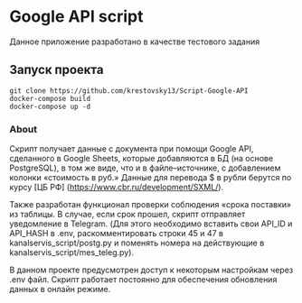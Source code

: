 # Google API script
Данное приложение разработано в качестве тестового задания

## Запуск проекта
```
git clone https://github.com/krestovsky13/Script-Google-API
docker-compose build
docker-compose up -d
```
### About
   Скрипт получает данные с документа при помощи Google API, сделанного в Google Sheets, которые добавляются в БД (на основе PostgreSQL), в том же виде, что и в файле–источнике, с добавлением колонки «стоимость в руб.» Данные для перевода $ в рубли берутся по курсу [ЦБ РФ] (https://www.cbr.ru/development/SXML/).
    
   Также разработан функционал проверки соблюдения «срока поставки» из таблицы. В случае, если срок прошел, скрипт отправляет уведомление в Telegram. (Для этого необходимо вставить свои API_ID и API_HASH в .env, раскомментировать строки 45 и 47 в kanalservis_script/postg.py и поменять номера на действующие в kanalservis_script/mes_teleg.py).
    
   В данном проекте предусмотрен доступ к некоторым настройкам через .env файл. Скрипт работает постоянно для обеспечения обновления данных в онлайн режиме.

